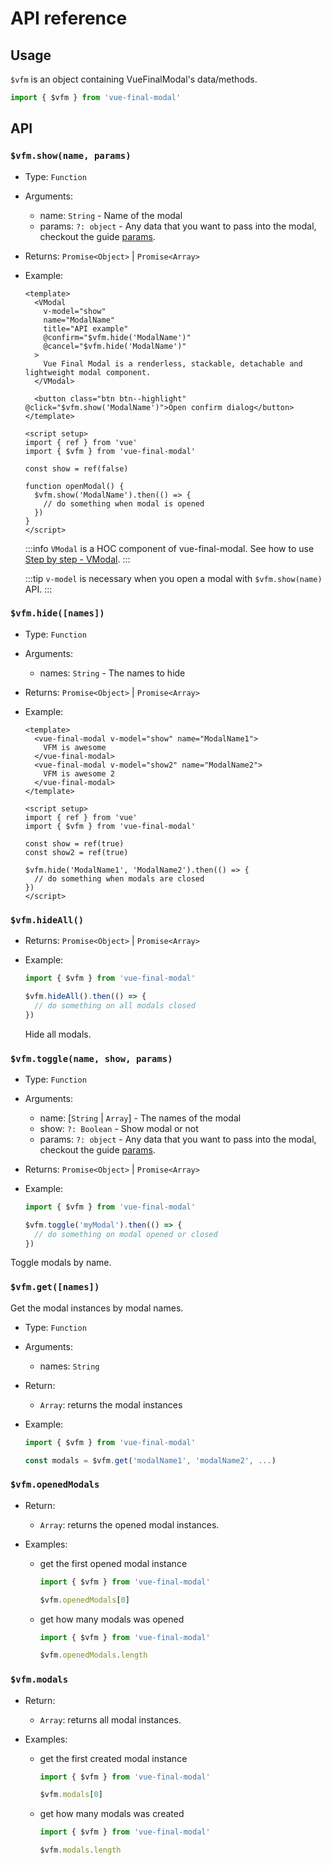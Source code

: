 # API reference

## Usage

`$vfm` is an object containing VueFinalModal's data/methods.

```js
import { $vfm } from 'vue-final-modal'
```

## API

### `$vfm.show(name, params)`

- Type: `Function`
- Arguments:
  - name: `String` - Name of the modal
  - params: `?: object` - Any data that you want to pass into the modal, checkout the guide [params](/reference/params).
- Returns: `Promise<Object>` | `Promise<Array>`
- Example:

  <VApiExample></VApiExample>

  <!-- <CodeBlock :importComponentInstanceFn="() => import('@/components/use-cases/VApiExample.vue')" :importComponentRawFn="() => import('@/components/use-cases/VApiExample.vue?raw')"></CodeBlock> -->

  ```vue
  <template>
    <VModal
      v-model="show"
      name="ModalName"
      title="API example"
      @confirm="$vfm.hide('ModalName')"
      @cancel="$vfm.hide('ModalName')"
    >
      Vue Final Modal is a renderless, stackable, detachable and lightweight modal component.
    </VModal>

    <button class="btn btn--highlight" @click="$vfm.show('ModalName')">Open confirm dialog</button>
  </template>

  <script setup>
  import { ref } from 'vue'
  import { $vfm } from 'vue-final-modal'

  const show = ref(false)

  function openModal() {
    $vfm.show('ModalName').then(() => {
      // do something when modal is opened
    })
  }
  </script>
  ```

  :::info
  `VModal` is a HOC component of vue-final-modal. See how to use [Step by step - VModal](/guide/step-by-step#vmodal-vue).
  :::

  :::tip
  `v-model` is necessary when you open a modal with `$vfm.show(name)` API.
  :::

### `$vfm.hide([names])`

- Type: `Function`
- Arguments:
  - names: `String` - The names to hide
- Returns: `Promise<Object>` | `Promise<Array>`
- Example:

  ```vue
  <template>
    <vue-final-modal v-model="show" name="ModalName1">
      VFM is awesome
    </vue-final-modal>
    <vue-final-modal v-model="show2" name="ModalName2">
      VFM is awesome 2
    </vue-final-modal>
  </template>

  <script setup>
  import { ref } from 'vue'
  import { $vfm } from 'vue-final-modal'

  const show = ref(true)
  const show2 = ref(true)

  $vfm.hide('ModalName1', 'ModalName2').then(() => {
    // do something when modals are closed
  })
  </script>
  ```

  <!-- </sfc-view> -->

### `$vfm.hideAll()`

- Returns: `Promise<Object>` | `Promise<Array>`
- Example:

  ```js
  import { $vfm } from 'vue-final-modal'

  $vfm.hideAll().then(() => {
    // do something on all modals closed
  })
  ```

  Hide all modals.

### `$vfm.toggle(name, show, params)`

- Type: `Function`
- Arguments:
  - name: [`String` | `Array`] - The names of the modal
  - show: `?: Boolean` - Show modal or not
  - params: `?: object` - Any data that you want to pass into the modal, checkout the guide [params](/reference/params).
- Returns: `Promise<Object>` | `Promise<Array>`
- Example:

  ```js
  import { $vfm } from 'vue-final-modal'

  $vfm.toggle('myModal').then(() => {
    // do something on modal opened or closed
  })
  ```

Toggle modals by name.

### `$vfm.get([names])`

Get the modal instances by modal names.

- Type: `Function`
- Arguments:
  - names: `String`
- Return:
  - `Array`: returns the modal instances
- Example:

  ```js
  import { $vfm } from 'vue-final-modal'

  const modals = $vfm.get('modalName1', 'modalName2', ...)
  ```

### `$vfm.openedModals`

- Return:
  - `Array`: returns the opened modal instances.
- Examples:

  - get the first opened modal instance

    ```js
    import { $vfm } from 'vue-final-modal'

    $vfm.openedModals[0]
    ```

  - get how many modals was opened

    ```js
    import { $vfm } from 'vue-final-modal'

    $vfm.openedModals.length
    ```

### `$vfm.modals`

- Return:
  - `Array`: returns all modal instances.
- Examples:

  - get the first created modal instance

    ```js
    import { $vfm } from 'vue-final-modal'

    $vfm.modals[0]
    ```

  - get how many modals was created

    ```js
    import { $vfm } from 'vue-final-modal'

    $vfm.modals.length
    ```

